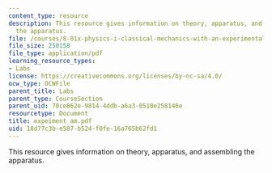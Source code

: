 ```yaml
---
content_type: resource
description: This resource gives information on theory, apparatus, and assembling
  the apparatus.
file: /courses/8-01x-physics-i-classical-mechanics-with-an-experimental-focus-fall-2002/18d77c3be587b524f0fe16a765b62fd1_expeiment_am.pdf
file_size: 250158
file_type: application/pdf
learning_resource_types:
- Labs
license: https://creativecommons.org/licenses/by-nc-sa/4.0/
ocw_type: OCWFile
parent_title: Labs
parent_type: CourseSection
parent_uid: 70ce862e-9814-4ddb-a6a3-0510e258146e
resourcetype: Document
title: expeiment_am.pdf
uid: 18d77c3b-e587-b524-f0fe-16a765b62fd1
---
```

This resource gives information on theory, apparatus, and assembling the apparatus.